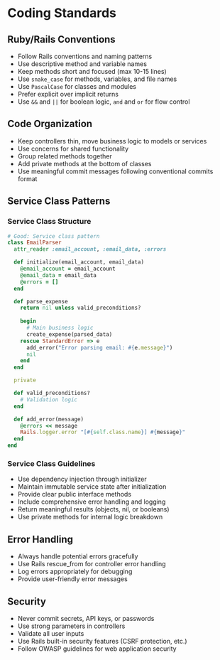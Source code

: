 # Coding Standards

## Ruby/Rails Conventions

- Follow Rails conventions and naming patterns
- Use descriptive method and variable names
- Keep methods short and focused (max 10-15 lines)
- Use `snake_case` for methods, variables, and file names
- Use `PascalCase` for classes and modules
- Prefer explicit over implicit returns
- Use `&&` and `||` for boolean logic, `and` and `or` for flow control

## Code Organization

- Keep controllers thin, move business logic to models or services
- Use concerns for shared functionality
- Group related methods together
- Add private methods at the bottom of classes
- Use meaningful commit messages following conventional commits format

## Service Class Patterns

### Service Class Structure
```ruby
# Good: Service class pattern
class EmailParser
  attr_reader :email_account, :email_data, :errors

  def initialize(email_account, email_data)
    @email_account = email_account
    @email_data = email_data
    @errors = []
  end

  def parse_expense
    return nil unless valid_preconditions?
    
    begin
      # Main business logic
      create_expense(parsed_data)
    rescue StandardError => e
      add_error("Error parsing email: #{e.message}")
      nil
    end
  end

  private

  def valid_preconditions?
    # Validation logic
  end

  def add_error(message)
    @errors << message
    Rails.logger.error "[#{self.class.name}] #{message}"
  end
end
```

### Service Class Guidelines
- Use dependency injection through initializer
- Maintain immutable service state after initialization  
- Provide clear public interface methods
- Include comprehensive error handling and logging
- Return meaningful results (objects, nil, or booleans)
- Use private methods for internal logic breakdown

## Error Handling

- Always handle potential errors gracefully
- Use Rails rescue_from for controller error handling
- Log errors appropriately for debugging
- Provide user-friendly error messages

## Security

- Never commit secrets, API keys, or passwords
- Use strong parameters in controllers
- Validate all user inputs
- Use Rails built-in security features (CSRF protection, etc.)
- Follow OWASP guidelines for web application security